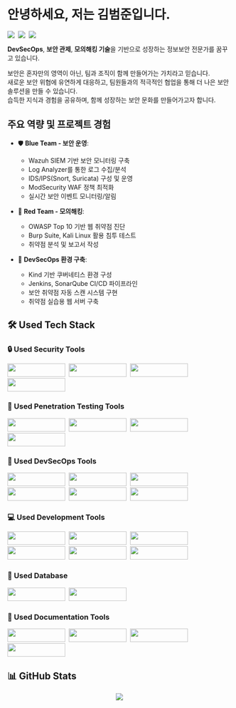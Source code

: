 # 안녕하세요, 저는 김범준입니다. 

<div align="left" style="display: flex; gap: 8px;">
  <a href="https://www.notion.so/Joon-s-Information-Security-Record-2e8d6eb090ec4e608137dad26e774881">
    <img src="https://img.shields.io/badge/Portfolio-B4E4FF?style=flat-square&logo=notion&logoColor=black&link=https://www.notion.so/Joon-s-Information-Security-Record-2e8d6eb090ec4e608137dad26e774881"/>
  </a>
  <a href="https://sky80322.tistory.com/">
    <img src="https://img.shields.io/badge/Blog-FFB4B4?style=flat-square&logo=tistory&logoColor=black&link=https://sky80322.tistory.com/"/>
  </a>
  <a href="https://www.notion.so/Joon-s-Information-Security-Record-2e8d6eb090ec4e608137dad26e774881">
    <img src="https://img.shields.io/badge/Notion-D4B4FF?style=flat-square&logo=notion&logoColor=black&link=https://www.notion.so/Joon-s-Information-Security-Record-2e8d6eb090ec4e608137dad26e774881"/>
  </a>
</div>

**DevSecOps**, **보안 관제**, **모의해킹 기술**을 기반으로 성장하는 정보보안 전문가를 꿈꾸고 있습니다.

보안은 혼자만의 영역이 아닌, 팀과 조직이 함께 만들어가는 가치라고 믿습니다. </br>
새로운 보안 위협에 유연하게 대응하고, 팀원들과의 적극적인 협업을 통해 더 나은 보안 솔루션을 만들 수 있습니다. </br>
습득한 지식과 경험을 공유하며, 함께 성장하는 보안 문화를 만들어가고자 합니다.

## 주요 역량 및 프로젝트 경험
- 🛡️ **Blue Team - 보안 운영**: 
  - Wazuh SIEM 기반 보안 모니터링 구축
  - Log Analyzer를 통한 로그 수집/분석
  - IDS/IPS(Snort, Suricata) 구성 및 운영
  - ModSecurity WAF 정책 최적화
  - 실시간 보안 이벤트 모니터링/알림

- 🎯 **Red Team - 모의해킹**: 
  - OWASP Top 10 기반 웹 취약점 진단
  - Burp Suite, Kali Linux 활용 침투 테스트
  - 취약점 분석 및 보고서 작성

- 🚀 **DevSecOps 환경 구축**:
  - Kind 기반 쿠버네티스 환경 구성
  - Jenkins, SonarQube CI/CD 파이프라인
  - 보안 취약점 자동 스캔 시스템 구현
  - 취약점 실습용 웹 서버 구축

## 🛠 Used Tech Stack

### 🔒 Used Security Tools
<p align="left">
  <a href="#"><img src="https://img.shields.io/badge/Wazuh-326CE5?style=for-the-badge&logo=shield&logoColor=white" width="130" height="30"/></a>&nbsp;
  <a href="#"><img src="https://img.shields.io/badge/Snort-FF0000?style=for-the-badge&logo=shield&logoColor=white" width="130" height="30"/></a>&nbsp;
  <a href="#"><img src="https://img.shields.io/badge/Suricata-000000?style=for-the-badge&logo=shield&logoColor=white" width="130" height="30"/></a>&nbsp;</br>
  <a href="#"><img src="https://img.shields.io/badge/ModSecurity-D24939?style=for-the-badge&logo=shield&logoColor=white" width="130" height="30"/></a>
</p>

### 🎯 Used Penetration Testing Tools
<p align="left">
  <a href="#"><img src="https://img.shields.io/badge/Burp%20Suite-FF6633?style=for-the-badge&logo=shield&logoColor=white" width="130" height="30"/></a>&nbsp;
  <a href="#"><img src="https://img.shields.io/badge/OWASP%20ZAP-FF0000?style=for-the-badge&logo=owasp&logoColor=white" width="130" height="30"/></a>&nbsp;
  <a href="#"><img src="https://img.shields.io/badge/Kali%20Linux-557C94?style=for-the-badge&logo=kali-linux&logoColor=white" width="130" height="30"/></a>&nbsp;</br>
  <a href="#"><img src="https://img.shields.io/badge/Metasploit-2A2A2A?style=for-the-badge&logo=shield&logoColor=white" width="130" height="30"/></a>
</p>

### 🚀 Used DevSecOps Tools
<p align="left">
  <a href="#"><img src="https://img.shields.io/badge/Kubernetes-326CE5?style=for-the-badge&logo=kubernetes&logoColor=white" width="130" height="30"/></a>&nbsp;
  <a href="#"><img src="https://img.shields.io/badge/Kind-375EAB?style=for-the-badge&logo=kubernetes&logoColor=white" width="130" height="30"/></a>&nbsp;
  <a href="#"><img src="https://img.shields.io/badge/Docker-2496ED?style=for-the-badge&logo=docker&logoColor=white" width="130" height="30"/></a>&nbsp;</br>
  <a href="#"><img src="https://img.shields.io/badge/Jenkins-D24939?style=for-the-badge&logo=jenkins&logoColor=white" width="130" height="30"/></a>&nbsp;
  <a href="#"><img src="https://img.shields.io/badge/GitHub-181717?style=for-the-badge&logo=github&logoColor=white" width="130" height="30"/></a>&nbsp;
  <a href="#"><img src="https://img.shields.io/badge/SonarQube-4E9BCD?style=for-the-badge&logo=sonarqube&logoColor=white" width="130" height="30"/></a>
</p>

### 💻 Used Development Tools
<p align="left">
  <a href="#"><img src="https://img.shields.io/badge/HTML5-E34F26?style=for-the-badge&logo=html5&logoColor=white" width="130" height="30"/></a>&nbsp;
  <a href="#"><img src="https://img.shields.io/badge/CSS3-1572B6?style=for-the-badge&logo=css3&logoColor=white" width="130" height="30"/></a>&nbsp;
  <a href="#"><img src="https://img.shields.io/badge/JavaScript-F7DF1E?style=for-the-badge&logo=javascript&logoColor=black" width="130" height="30"/></a>&nbsp;</br>
  <a href="#"><img src="https://img.shields.io/badge/PHP-777BB4?style=for-the-badge&logo=php&logoColor=white" width="130" height="30"/></a>&nbsp;
  <a href="#"><img src="https://img.shields.io/badge/Linux-FCC624?style=for-the-badge&logo=linux&logoColor=black" width="130" height="30"/></a>&nbsp;
  <a href="#"><img src="https://img.shields.io/badge/Bash-4EAA25?style=for-the-badge&logo=gnu-bash&logoColor=white" width="130" height="30"/></a>
</p>

### 💾 Used Database
<p align="left">
  <a href="#"><img src="https://img.shields.io/badge/MySQL-4479A1?style=for-the-badge&logo=mysql&logoColor=white" width="130" height="30"/></a>&nbsp;
  <a href="#"><img src="https://img.shields.io/badge/MariaDB-003545?style=for-the-badge&logo=mariadb&logoColor=white" width="130" height="30"/></a>
</p>

### 📝 Used Documentation Tools
<p align="left">
  <a href="#"><img src="https://img.shields.io/badge/Notion-000000?style=for-the-badge&logo=notion&logoColor=white" width="130" height="30"/></a>&nbsp;
  <a href="#"><img src="https://img.shields.io/badge/Obsidian-483699?style=for-the-badge&logo=obsidian&logoColor=white" width="130" height="30"/></a>&nbsp;
  <a href="#"><img src="https://img.shields.io/badge/Microsoft%20Office-D83B01?style=for-the-badge&logo=microsoft-office&logoColor=white" width="130" height="30"/></a>&nbsp;</br>
  <a href="#"><img src="https://img.shields.io/badge/Canva-00C4CC?style=for-the-badge&logo=canva&logoColor=white" width="130" height="30"/></a>
</p>

## 📊 GitHub Stats
<div align="center">
  <img src="https://github-readme-stats-sigma-five.vercel.app/api?username=redryan90&show_icons=true&theme=tokyonight&locale=kr" />
</div>
